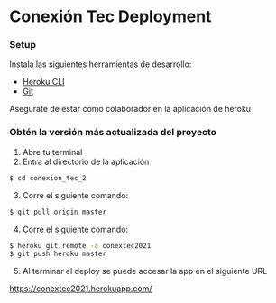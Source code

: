 # Conexión Tec Deployment

### Setup
Instala las siguientes herramientas de desarrollo:
- [Heroku CLI](https://devcenter.heroku.com/articles/heroku-cli#download-and-install)
- [Git](https://git-scm.com/downloads)

Asegurate de estar como colaborador en la aplicación de heroku


### Obtén la versión más actualizada del proyecto
1. Abre tu terminal
2. Entra al directorio de la aplicación
```bash
$ cd conexion_tec_2
```
3. Corre el siguiente comando:
```bash
$ git pull origin master
```
4. Corre el siguiente comando:
```bash
$ heroku git:remote -a conextec2021
$ git push heroku master
```
5. Al terminar el deploy se puede accesar la app en el siguiente URL

https://conextec2021.herokuapp.com/
